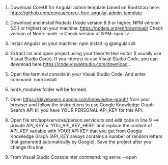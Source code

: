 1.  Download CoreUI for Angular admin template based on Bootstrap here:
    https://github.com/coreui/coreui-free-angular-admin-template
    
2.  Download and install NodeJs (Node version 8.9 or higher, NPM version 5.5.1 or higher) on your machine:
    https://nodejs.org/en/download/
    Check version of Node: node -v
    Check version of NPM: npm -v
    
3.  Install Angular on your machine:
    npm install -g @angular/cli
    
4.  Extract rar and open project using your favorite text editor (I usually use Visual Studio Code). If you interest to use Visual Studio Code, you can download here https://code.visualstudio.com/download .

5.  Open the terminal console in your Visual Studio Code. And enter command: npm install

6.  node_modules folder will be formed.

7.  Open https://developers.google.com/knowledge-graph/ from your browser and follow the instructions to use Google Knowledge Graph Search API till you have YOUR PERSONAL API_KEY for this API.

8.  Open file src/app/services/person.service.ts and edit code in line 9 ==> private API_KEY = 'YOU_API_KEY_HERE' and replace the content of API_KEY variable with YOUR API KEY that you get from Google Knowledge Graph (API_KEY always contains a number of random letters that generated automatically by Google). Save the project after you change this line.

9.  From Visual Studio Console nter command: ng serve --open
